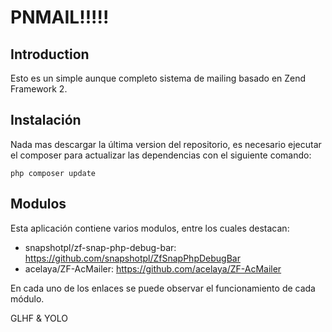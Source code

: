 PNMAIL!!!!!
=======================

Introduction
------------
Esto es un simple aunque completo sistema de mailing basado en Zend Framework 2.

Instalación
---------------------------

Nada mas descargar la última version del repositorio, es necesario ejecutar el composer para actualizar las dependencias con el siguiente comando:

    php composer update
    

Modulos
---------------------------
Esta aplicación contiene varios modulos, entre los cuales destacan:

- snapshotpl/zf-snap-php-debug-bar: https://github.com/snapshotpl/ZfSnapPhpDebugBar
- acelaya/ZF-AcMailer: https://github.com/acelaya/ZF-AcMailer

En cada uno de los enlaces se puede observar el funcionamiento de cada módulo.

GLHF & YOLO